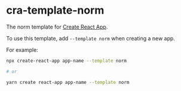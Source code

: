 # cra-template-norm

The norm template for [Create React App](https://github.com/facebook/create-react-app).

To use this template, add `--template norm` when creating a new app.

For example:

```sh
npx create-react-app app-name --template norm

# or

yarn create react-app app-name --template norm
```
